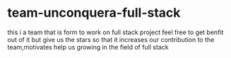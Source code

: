 # team-unconquera-full-stack
this i a  team that is form to work on full stack project feel free to get benfit out of it but give us the stars so that it increases our contribution to the team,motivates help us growing in the field of full stack
